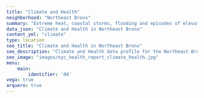 ```yaml
---
title: "Climate and Health"
neighborhood: "Northeast Bronx"
summary: "Extreme heat, coastal storms, flooding and episodes of elevated ozone are climate-related hazards that may increase with climate change and have important public health impacts in New York City. Extreme weather can cause power outages, which also threaten public health. This report provides neighborhood indicators of climate-related hazards, vulnerability and health impacts."
data_json: "Climate and Health in Northeast Bronx"
content_yml: "climate"
type: location
seo_title: "Climate and Health in Northeast Bronx"
seo_description: "Climate and Health data profile for the Northeast Bronx neighborhood of NYC."
seo_image: "images/nyc_health_report_climate_health.jpg"
menu:
    main:
        identifier: '04'
vega: true
arquero: true
---
```

